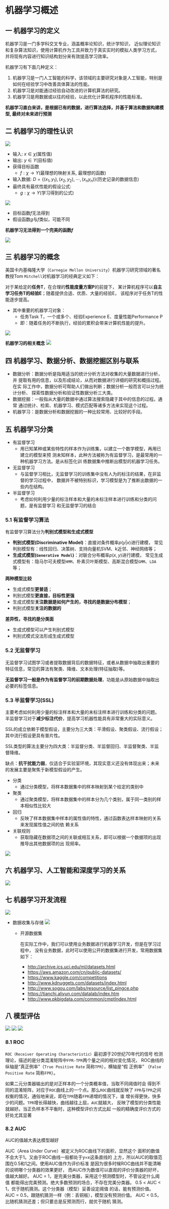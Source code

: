 # 机器学习概述

## 一 机器学习的定义

机器学习是一门多学科交叉专业，涵盖概率论知识，统计学知识，
近似理论知识和复杂算法知识，使用计算机作为工具并致力于真实实时的模拟人类学习方式，
并将现有内容进行知识结构划分来有效提高学习效率。  

机器学习有下面几种定义：
1. 机器学习是一门人工智能的科学，该领域的主要研究对象是人工智能，特别是如何在经验学习中改善具体算法的性能。
2. 机器学习是对能通过经验自动改进的计算机算法的研究。
3. 机器学习是用数据或以往的经验，以此优化计算机程序的性能标准。

**机器学习直白来讲，是根据已有的数据，进行算法选择，并基于算法和数据构建模型,
最终对未来进行预测**

## 二 机器学习的理性认识
![](./.img/机器学习的理性认识.png)

* 输入: $x \in \chi$(属性值)
* 输出: $y \in Y$(目标值)
* 获得目标函数
    * $f: \chi \rightarrow Y$(最理想的映射关系, 最理想的函数)
* 输入数据: $D=\{(x_1,y_1),(x_2,y_2),\cdots,(x_ny_n)\}$(历史记录的数据信息)
* 最终具有最优性能的假设公式:
    * $g:\chi \rightarrow Y$(学习得到的公式)
  
![](./.img/目标函数到最终模型.png)
* 目标函数$f$无法得到
* 假设函数$g$与$f$类似，可能不同

**机器学习无法得到一个完美的函数$f$**

![](./.img/选择最优假设.png)

## 三 机器学习的概念
美国卡内基梅隆大学（`Carnegie Mellon University`）机器学习研究领域的著名教授Tom
`Mitchell`对机器学习的经典定义如下：

对于某给定的**任务T**，在合理的**性能度量方案P**的前提下，
某计算机程序可以**自主学习任务T的经验E**；随着提供合适、优质、大量的经验E，
该程序对于任务T的性能逐步提高。
* 其中重要的机器学习对象：
  * 任务Task T，一个或多个、经验Experience E、度量性能Performance P
  * 即：随着任务的不断执行，经验的累积会带来计算机性能的提升。

![](./.img/机器学习概念.png)

**机器学习的相关概念**
![](./.img/机器学习的相关概念.png)

## 四 机器学习、数据分析、数据挖掘区别与联系
* 数据分析：数据分析是指用适当的统计分析方法对收集的大量数据进行分析，并
提取有用的信息，以及形成结论，从而对数据进行详细的研究和概括过程。在实
际工作中，数据分析可帮助人们做出判断；数据分析一般而言可以分为统计分析、
探索性数据分析和验证性数据分析三大类。
* 数据挖掘：一般指从大量的数据中通过算法搜索隐藏于其中的信息的过程。通常
通过统计、检索、机器学习、模式匹配等诸多方法来实现这个过程。
* 机器学习：是数据分析和数据挖掘的一种比较常用、比较好的手段。



## 五 机器学习分类
* 有监督学习
  * 用已知某种或某些特性的样本作为训练集，以建立一个数学模型，再用已建立的模型来预
  测未知样本，此种方法被称为有监督学习，是最常用的一种机器学习方法。是从标签化训
  练数据集中推断出模型的机器学习任务。
* 无监督学习
  * 与监督学习相比，无监督学习的训练集中没有人为的标注的结果，在非监督的学习过程中，
  数据并不被特别标识，学习模型是为了推断出数据的一些内在结构。
* 半监督学习
  * 考虑如何利用少量的标注样本和大量的未标注样本进行训练和分类的问题，是有监督学习
  和无监督学习的结合

### 5.1 有监督学习算法
有监督学习算法分为**判别式模型和生成式模型**

* **判别式模型(Discriminative Model)**：直接对条件概率$p(y|x)$进行建模，
  常见判别模型有：线性回归、决策树、支持向量机SVM、k近邻、神经网络等；
* **生成式模型(`Generative Model`)**：对联合分布概率$p(x,y)$进行建模，
  常见生成式模型有：隐马尔可夫模型`HMM`、朴素贝叶斯模型、高斯混合模型`GMM`、`LDA`等；

**两种模型比较**
* 生成式模型**更普适**；
* 判别式模型**更直接，目标性更强**
* 生成式模型**关注数据是如何产生的，寻找的是数据分布模型**；
* 判别式模型**关注的数据的**

**差异性，寻找的是分类面**
* 生成式模型可以产生判别式模型
* 判别式模式没法形成生成式模型


### 5.2 无监督学习
无监督学习试图学习或者提取数据背后的数据特征，或者从数据中抽取出重要的
特征信息，常见的算法有聚类、降维、文本处理(特征抽取)等。

**无监督学习一般是作为有监督学习的前期数据处理**，功能是从原始数据中抽取出
必要的标签信息。

### 5.3 半监督学习(SSL)
主要考虑如何利用少量的标注样本和大量的未标注样本进行训练和分类的问题。
半监督学习对于**减少标注代价**，提高学习机器性能具有非常重大的实际意义。

SSL的成立依赖于模型假设，主要分为三大类：平滑假设、聚类假设、流行假设；
其中流行假设更具有普片性。

SSL类型的算法主要分为四大类：半监督分类、半监督回归、半监督聚类、半监
督降维。

缺点：**抗干扰能力弱**，仅适合于实验室环境，其现实意义还没有体现出来；未来
的发展主要是聚焦于新模型假设的产生。


* 分类
  * 通过分类模型，将样本数据集中的样本映射到某个给定的类别中
* 聚类
  * 通过聚类模型，将样本数据集中的样本分为几个类别，属于同一类别的样本相似性比较大 
* 回归
  * 反映了样本数据集中样本的属性值的特性，通过函数表达样本映射的关系来发现属性值之间的依 
    赖关系
* 关联规则
  * 获取隐藏在数据项之间的关联或相互关系，即可以根据一个数据项的出现推导出其他数据项的出 
    现频率。

![](.img/流行的机器学习算法.png)

## 六 机器学习、人工智能和深度学习的关系
![](./.img/机器学习、人工智能和深度学习的关系.png)

## 七 机器学习开发流程
![](./.img/机器学习开发流程.png)

* 数据收集与存储
  ![](./.img/数据收集与存储.png)
  * 开源数据集
    
    在实际工作中，我们可以使用业务数据进行机器学习开发，但是在学习过程中，
    没有业务数据，此时可以使用公开的数据集进行开发，常用数据集如下：
    * http://archive.ics.uci.edu/ml/datasets.html
    * https://aws.amazon.com/cn/public-datasets/
    * https://www.kaggle.com/competitions
    * http://www.kdnuggets.com/datasets/index.html
    * http://www.sogou.com/labs/resource/list_pingce.php
    * https://tianchi.aliyun.com/datalab/index.htm
    * http://www.pkbigdata.com/common/cmptIndex.html


## 八 模型评估
![](./.img/模型训练和测试.png)
![](./.img/混淆矩阵.png)
![](./.img/模型评估.png)

### 8.1 ROC
`ROC（Receiver Operating Characteristic）`最初源于20世纪70年代的信号
检测理论，描述的是分类混淆矩阵中`FPR-TPR`两个量之间的相对变化情况，
ROC曲线的纵轴是“真正例率”（`True Positive Rate` 简称`TPR`），横轴是“假
正例率” （`False Positive Rate` 简称`FPR`）。

如果二元分类器输出的是对正样本的一个分类概率值，当取不同阈值时会
得到不同的混淆矩阵，对应于`ROC`曲线上的一个点。那么`ROC`曲线就反映了
`FPR`与`TPR`之间权衡的情况，通俗地来说，即在`TPR`随着`FPR`递增的情况下，谁
增长得更快，快多少的问题。`TPR`增长得越快，曲线越往上屈，`AUC`就越大，
反映了模型的分类性能就越好。当正负样本不平衡时，这种模型评价方式比起
一般的精确度评价方式的好处尤其显著
### 8.2 AUC
AUC的值越大表达模型越好

AUC（Area Under Curve）被定义为ROC曲线下的面积，显然这个
面积的数值不会大于1。又由于ROC曲线一般都处于y=x这条直线的
上方，所以AUC的取值范围在0.5和1之间。使用AUC值作为评价标准
是因为很多时候ROC曲线并不能清晰的说明哪个分类器的效果更好，
而AUC作为数值可以直观的评价分类器的好坏，值越大越好。
AUC = 1，是完美分类器，采用这个预测模型时，不管设定什么阈值
都能得出完美预测。绝大多数预测的场合，不存在完美分类器。
0.5 < AUC < 1，优于随机猜测。这个分类器（模型）妥善设定阈值
的话，能有预测价值。
AUC = 0.5，跟随机猜测一样（例：丢铜板），模型没有预测价值。
AUC < 0.5，比随机猜测还差；但只要总是反预测而行，就优于随机
猜测。

